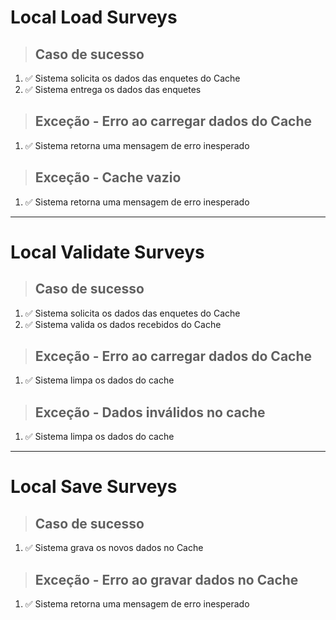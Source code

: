 # Local Load Surveys

> ## Caso de sucesso

1. ✅ Sistema solicita os dados das enquetes do Cache
2. ✅ Sistema entrega os dados das enquetes

> ## Exceção - Erro ao carregar dados do Cache

1. ✅ Sistema retorna uma mensagem de erro inesperado

> ## Exceção - Cache vazio

1. ✅ Sistema retorna uma mensagem de erro inesperado

---

# Local Validate Surveys

> ## Caso de sucesso

1. ✅ Sistema solicita os dados das enquetes do Cache
2. ✅ Sistema valida os dados recebidos do Cache

> ## Exceção - Erro ao carregar dados do Cache

1. ✅ Sistema limpa os dados do cache

> ## Exceção - Dados inválidos no cache

1. ✅ Sistema limpa os dados do cache

---

# Local Save Surveys

> ## Caso de sucesso

1. ✅ Sistema grava os novos dados no Cache

> ## Exceção - Erro ao gravar dados no Cache

1. ✅ Sistema retorna uma mensagem de erro inesperado
